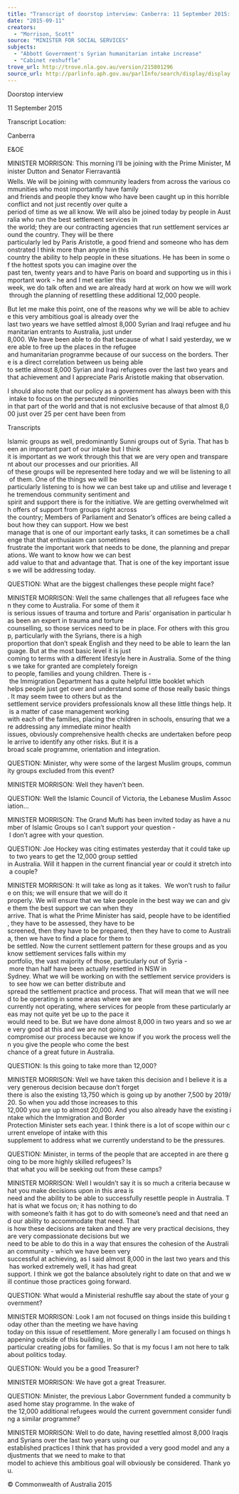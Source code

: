 ```yaml
---
title: "Transcript of doorstop interview: Canberra: 11 September 2015: Abbott Government's Syrian humanitarian intake increase; Cabinet reshuffle"
date: "2015-09-11"
creators:
  - "Morrison, Scott"
source: "MINISTER FOR SOCIAL SERVICES"
subjects:
  - "Abbott Government's Syrian humanitarian intake increase"
  - "Cabinet reshuffle"
trove_url: http://trove.nla.gov.au/version/215801296
source_url: http://parlinfo.aph.gov.au/parlInfo/search/display/display.w3p;query=Id%3A%22media/pressrel/4068309%22
---
```


 Doorstop interview

 11 September 2015

 Transcript Location:

 Canberra

 E&OE

 MINISTER MORRISON: This morning I’ll be joining with the Prime Minister, Minister Dutton and Senator Fierravantiâ Wells. We will be joining with community leaders from across the various communities who most importantly have family and friends and people they know who have been caught up in this horrible conflict and not just recently over quite a period of time as we all know. We will also be joined today by people in Australia who run the best settlement services in the world; they are our contracting agencies that run settlement services around the country. They will be there particularly led by Paris Aristotle, a good friend and someone who has demonstrated I think more than anyone in this country the ability to help people in these situations. He has been in some of the hottest spots you can imagine over the past ten, twenty years and to have Paris on board and supporting us in this important work - he and I met earlier this week, we do talk often and we are already hard at work on how we will work through the planning of resettling these additional 12,000 people.

 But let me make this point, one of the reasons why we will be able to achieve this very ambitious goal is already over the last two years we have settled almost 8,000 Syrian and Iraqi refugee and humanitarian entrants to Australia, just under 8,000. We have been able to do that because of what I said yesterday, we were able to free up the places in the refugee and humanitarian programme because of our success on the borders. There is a direct correlation between us being able to settle almost 8,000 Syrian and Iraqi refugees over the last two years and that achievement and I appreciate Paris Aristotle making that observation.

 I should also note that our policy as a government has always been with this intake to focus on the persecuted minorities in that part of the world and that is not exclusive because of that almost 8,000 just over 25 per cent have been from

 Transcripts

 Islamic groups as well, predominantly Sunni groups out of Syria. That has been an important part of our intake but I think it is important as we work through this that we are very open and transparent about our processes and our priorities. All of these groups will be represented here today and we will be listening to all of them. One of the things we will be particularly listening to is how we can best take up and utilise and leverage the tremendous community sentiment and spirit and support there is for the initiative. We are getting overwhelmed with offers of support from groups right across the country; Members of Parliament and Senator’s offices are being called about how they can support. How we best manage that is one of our important early tasks, it can sometimes be a challenge that that enthusiasm can sometimes frustrate the important work that needs to be done, the planning and preparations. We want to know how we can best add value to that and advantage that. That is one of the key important issues we will be addressing today.

 QUESTION: What are the biggest challenges these people might face?

 MINISTER MORRISON: Well the same challenges that all refugees face when they come to Australia. For some of them it is serious issues of trauma and torture and Paris’ organisation in particular has been an expert in trauma and torture counselling, so those services need to be in place. For others with this group, particularly with the Syrians, there is a high proportion that don’t speak English and they need to be able to learn the language. But at the most basic level it is just coming to terms with a different lifestyle here in Australia. Some of the things we take for granted are completely foreign to people, families and young children. There is - the Immigration Department has a quite helpful little booklet which helps people just get over and understand some of those really basic things. It may seem twee to others but as the settlement service providers professionals know all these little things help. It is a matter of case management working with each of the families, placing the children in schools, ensuring that we are addressing any immediate minor health issues, obviously comprehensive health checks are undertaken before people arrive to identify any other risks. But it is a broad scale programme, orientation and integration.

 QUESTION: Minister, why were some of the largest Muslim groups, community groups excluded from this event?

 MINISTER MORRISON: Well they haven’t been.

 QUESTION: Well the Islamic Council of Victoria, the Lebanese Muslim Association…

 MINISTER MORRISON: The Grand Mufti has been invited today as have a number of Islamic Groups so I can’t support your question - I don’t agree with your question.

 QUESTION: Joe Hockey was citing estimates yesterday that it could take up to two years to get the 12,000 group settled in Australia. Will it happen in the current financial year or could it stretch into a couple?

 MINISTER MORRISON: It will take as long as it takes.  We won’t rush to failure on this; we will ensure that we will do it properly. We will ensure that we take people in the best way we can and give them the best support we can when they arrive. That is what the Prime Minister has said, people have to be identified, they have to be assessed, they have to be screened, then they have to be prepared, then they have to come to Australia, then we have to find a place for them to be settled. Now the current settlement pattern for these groups and as you know settlement services falls within my portfolio, the vast majority of those, particularly out of Syria - more than half have been actually resettled in NSW in Sydney. What we will be working on with the settlement service providers is to see how we can better distribute and spread the settlement practice and process. That will mean that we will need to be operating in some areas where we are currently not operating, where services for people from these particularly areas may not quite yet be up to the pace it would need to be. But we have done almost 8,000 in two years and so we are very good at this and we are not going to compromise our process because we know if you work the process well then you give the people who come the best chance of a great future in Australia.

 QUESTION: Is this going to take more than 12,000?

 MINISTER MORRISON: Well we have taken this decision and I believe it is a very generous decision because don’t forget there is also the existing 13,750 which is going up by another 7,500 by 2019/20. So when you add those increases to this 12,000 you are up to almost 20,000. And you also already have the existing intake which the Immigration and Border Protection Minister sets each year. I think there is a lot of scope within our current envelope of intake with this supplement to address what we currently understand to be the pressures.

 QUESTION: Minister, in terms of the people that are accepted in are there going to be more highly skilled refugees? Is that what you will be seeking out from these camps?

 MINISTER MORRISON: Well I wouldn’t say it is so much a criteria because what you make decisions upon in this area is need and the ability to be able to successfully resettle people in Australia. That is what we focus on; it has nothing to do with someone’s faith it has got to do with someone’s need and that need and our ability to accommodate that need. That is how these decisions are taken and they are very practical decisions, they are very compassionate decisions but we need to be able to do this in a way that ensures the cohesion of the Australian community - which we have been very successful at achieving, as I said almost 8,000 in the last two years and this has worked extremely well, it has had great support. I think we got the balance absolutely right to date on that and we will continue those practices going forward.

 QUESTION: What would a Ministerial reshuffle say about the state of your government?

 MINISTER MORRISON: Look I am not focused on things inside this building today other than the meeting we have having today on this issue of resettlement. More generally I am focused on things happening outside of this building, in particular creating jobs for families. So that is my focus I am not here to talk about politics today.

 QUESTION: Would you be a good Treasurer?

 MINISTER MORRISON: We have got a great Treasurer.

 QUESTION: Minister, the previous Labor Government funded a community based home stay programme. In the wake of the 12,000 additional refugees would the current government consider funding a similar programme?

 MINISTER MORRISON: Well to do date, having resettled almost 8,000 Iraqis and Syrians over the last two years using our established practices I think that has provided a very good model and any adjustments that we need to make to that model to achieve this ambitious goal will obviously be considered. Thank you.

 © Commonwealth of Australia 2015

